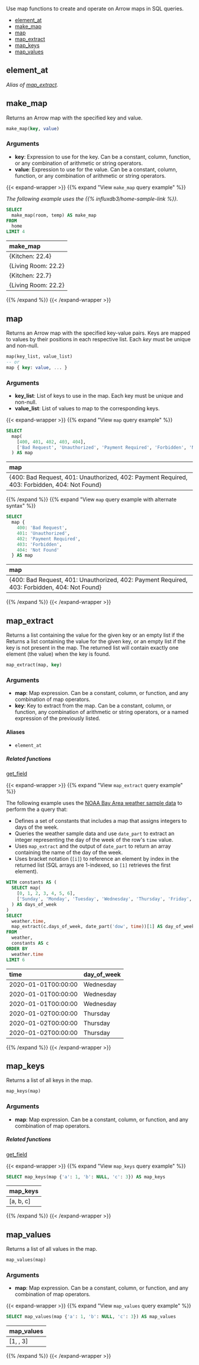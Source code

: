 
Use map functions to create and operate on Arrow maps in SQL queries.

- [element_at](#element_at)
- [make_map](#make_map)
- [map](#map)
- [map_extract](#map_extract)
- [map_keys](#map_keys)
- [map_values](#map_values)
<!-- - [map_entries](#map_entries) -->

## element_at

_Alias of [map_extract](#map_extract)._

## make_map

Returns an Arrow map with the specified key and value.

```sql
make_map(key, value)
```

### Arguments

- **key**: Expression to use for the key.
  Can be a constant, column, function, or any combination of arithmetic or
  string operators.
- **value**: Expression to use for the value.
  Can be a constant, column, function, or any combination of arithmetic or
  string operators.

{{< expand-wrapper >}}
{{% expand "View `make_map` query example" %}}

_The following example uses the
{{% influxdb3/home-sample-link %}}._

```sql
SELECT
  make_map(room, temp) AS make_map
FROM
  home
LIMIT 4
```

| make_map            |
| :------------------ |
| {Kitchen: 22.4}     |
| {Living Room: 22.2} |
| {Kitchen: 22.7}     |
| {Living Room: 22.2} |

{{% /expand %}}
{{< /expand-wrapper >}}

## map

Returns an Arrow map with the specified key-value pairs.
Keys are mapped to values by their positions in each respective list.
Each _key_ must be unique and non-null.

```sql
map(key_list, value_list)
-- or
map { key: value, ... }
```

### Arguments

- **key_list**: List of keys to use in the map.
  Each key must be unique and non-null.
- **value_list**: List of values to map to the corresponding keys.

{{< expand-wrapper >}}
{{% expand "View `map` query example" %}}

```sql
SELECT
  map(
    [400, 401, 402, 403, 404],
    ['Bad Request', 'Unauthorized', 'Payment Required', 'Forbidden', 'Not Found']
  ) AS map
```

| map                                                                                          |
| :------------------------------------------------------------------------------------------- |
| {400: Bad Request, 401: Unauthorized, 402: Payment Required, 403: Forbidden, 404: Not Found} |

{{% /expand %}}
{{% expand "View `map` query example with alternate syntax" %}}

```sql
SELECT
  map {
    400: 'Bad Request',
    401: 'Unauthorized',
    402: 'Payment Required',
    403: 'Forbidden',
    404: 'Not Found'
  } AS map
```

| map                                                                                          |
| :------------------------------------------------------------------------------------------- |
| {400: Bad Request, 401: Unauthorized, 402: Payment Required, 403: Forbidden, 404: Not Found} |

{{% /expand %}}
{{< /expand-wrapper >}}


<!-- ## map_entries

Returns a list of all entries in a map.

```sql
map_entries(map)
```

### Arguments

- **map**: Map expression. Can be a constant, column, or function, and any
  combination of map operators.

{{< expand-wrapper >}}
{{% expand "View `map` query example" %}}

```sql
SELECT
  map_entries(
    map(
      [400, 401, 404],
      ['Bad Request', 'Unauthorized', 'Not Found']
    )
  ) AS map_entries
```
| map_entries                                                                                                 |
| :---------------------------------------------------------------------------------------------------------- |
| [{'key': 400, 'value': Bad Request}, {'key': 401, 'value': Unauthorized}, {'key': 404, 'value': Not Found}] |

{{% /expand %}}
{{< /expand-wrapper >}} -->

## map_extract

Returns a list containing the value for the given key or an empty list if the
Returns a list containing the value for the given key, or an empty list if the
key is not present in the map. The returned list will contain exactly one element
(the value) when the key is found.

```sql
map_extract(map, key)
```

### Arguments

- **map**: Map expression. Can be a constant, column, or function, and any
  combination of map operators.
- **key**: Key to extract from the map. Can be a constant, column, or function,
  any combination of arithmetic or string operators, or a named expression of
  the previously listed.

#### Aliases

- `element_at`

##### Related functions

[get_field](/influxdb3/version/reference/sql/functions/misc/#get_field)

{{< expand-wrapper >}}
{{% expand "View `map_extract` query example" %}}

The following example uses the
[NOAA Bay Area weather sample data](/influxdb3/version/reference/sample-data/#noaa-bay-area-weather-data)
to perform the a query that:

- Defines a set of constants that includes a map that assigns integers to days
  of the week.
- Queries the weather sample data and use `date_part` to extract an integer
  representing the day of the week of the row's `time` value.
- Uses `map_extract` and the output of `date_part` to return an array containing
  the name of the day of the week.
- Uses bracket notation (`[i]`) to reference an element by index in the returned
  list (SQL arrays are 1-indexed, so `[1]` retrieves the first element).

```sql
WITH constants AS (
  SELECT map(
    [0, 1, 2, 3, 4, 5, 6],
    ['Sunday', 'Monday', 'Tuesday', 'Wednesday', 'Thursday', 'Friday', 'Saturday']
  ) AS days_of_week
)
SELECT 
  weather.time,
  map_extract(c.days_of_week, date_part('dow', time))[1] AS day_of_week
FROM
  weather,
  constants AS c
ORDER BY
  weather.time
LIMIT 6
```

| time                | day_of_week |
| :------------------ | :---------- |
| 2020-01-01T00:00:00 | Wednesday   |
| 2020-01-01T00:00:00 | Wednesday   |
| 2020-01-01T00:00:00 | Wednesday   |
| 2020-01-02T00:00:00 | Thursday    |
| 2020-01-02T00:00:00 | Thursday    |
| 2020-01-02T00:00:00 | Thursday    |

{{% /expand %}}
{{< /expand-wrapper >}}

## map_keys

Returns a list of all keys in the map.

```sql
map_keys(map)
```

### Arguments

- **map**: Map expression. Can be a constant, column, or function, and any
combination of map operators.

##### Related functions

[get_field](/influxdb3/version/reference/sql/functions/misc/#get_field)

{{< expand-wrapper >}}
{{% expand "View `map_keys` query example" %}}

```sql
SELECT map_keys(map {'a': 1, 'b': NULL, 'c': 3}) AS map_keys
```

| map_keys  |
| :-------- |
| [a, b, c] |

{{% /expand %}}
{{< /expand-wrapper >}}

## map_values

Returns a list of all values in the map.

```sql
map_values(map)
```

### Arguments

- **map**: Map expression. Can be a constant, column, or function, and any combination of map operators.

{{< expand-wrapper >}}
{{% expand "View `map_values` query example" %}}

```sql
SELECT map_values(map {'a': 1, 'b': NULL, 'c': 3}) AS map_values
```

| map_values |
| :--------- |
| [1, , 3]   |

{{% /expand %}}
{{< /expand-wrapper >}}
